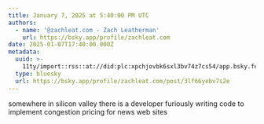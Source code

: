 ```yaml
---
title: January 7, 2025 at 5:40:00 PM UTC
authors:
  - name: '@zachleat.com - Zach Leatherman'
    url: https://bsky.app/profile/zachleat.com
date: 2025-01-07T17:40:00.000Z
metadata:
  uuid: >-
    11ty/import::rss::at://did:plc:xpchjovbk6sxl3bv74z7cs54/app.bsky.feed.post/3lf66yebv7s2e
  type: bluesky
  url: https://bsky.app/profile/zachleat.com/post/3lf66yebv7s2e
---
```

somewhere in silicon valley there is a developer furiously writing code to implement congestion pricing for news web sites